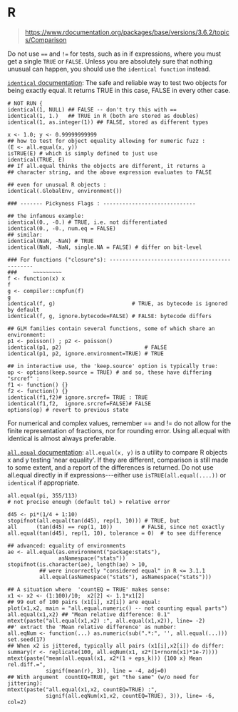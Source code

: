 # R
> https://www.rdocumentation.org/packages/base/versions/3.6.2/topics/Comparison

Do not use `==` and `!=` for tests, such as in if expressions, where you must get a single `TRUE` or `FALSE`. Unless you are absolutely sure that nothing unusual can happen, you should use the `identical function` instead.

[`identical` documentation](https://www.rdocumentation.org/packages/base/versions/3.6.2/topics/identical): The safe and reliable way to test two objects for being exactly equal. It returns TRUE in this case, FALSE in every other case.

```
# NOT RUN {
identical(1, NULL) ## FALSE -- don't try this with ==
identical(1, 1.)   ## TRUE in R (both are stored as doubles)
identical(1, as.integer(1)) ## FALSE, stored as different types

x <- 1.0; y <- 0.99999999999
## how to test for object equality allowing for numeric fuzz :
(E <- all.equal(x, y))
isTRUE(E) # which is simply defined to just use
identical(TRUE, E)
## If all.equal thinks the objects are different, it returns a
## character string, and the above expression evaluates to FALSE

## even for unusual R objects :
identical(.GlobalEnv, environment())

### ------- Pickyness Flags : -----------------------------

## the infamous example:
identical(0., -0.) # TRUE, i.e. not differentiated
identical(0., -0., num.eq = FALSE)
## similar:
identical(NaN, -NaN) # TRUE
identical(NaN, -NaN, single.NA = FALSE) # differ on bit-level

### For functions ("closure"s): ----------------------------------------------
###     ~~~~~~~~~
f <- function(x) x
f
g <- compiler::cmpfun(f)
g
identical(f, g)                        # TRUE, as bytecode is ignored by default
identical(f, g, ignore.bytecode=FALSE) # FALSE: bytecode differs

## GLM families contain several functions, some of which share an environment:
p1 <- poisson() ; p2 <- poisson()
identical(p1, p2)                          # FALSE
identical(p1, p2, ignore.environment=TRUE) # TRUE

## in interactive use, the 'keep.source' option is typically true:
op <- options(keep.source = TRUE) # and so, these have differing "srcref" :
f1 <- function() {}
f2 <- function() {}
identical(f1,f2)# ignore.srcref= TRUE : TRUE
identical(f1,f2,  ignore.srcref=FALSE)# FALSE
options(op) # revert to previous state
```

For numerical and complex values, remember == and != do not allow for the finite representation of fractions, nor for rounding error. Using all.equal with identical is almost always preferable.

[`all.equal` documentation](https://www.rdocumentation.org/packages/base/versions/3.6.2/topics/all.equal): `all.equal(x, y)` is a utility to compare R objects x and y testing 'near equality'. If they are different, comparison is still made to some extent, and a report of the differences is returned. Do not use all.equal directly in if expressions---either use `isTRUE(all.equal(....))` or `identical` if appropriate.

```
all.equal(pi, 355/113)
# not precise enough (default tol) > relative error

d45 <- pi*(1/4 + 1:10)
stopifnot(all.equal(tan(d45), rep(1, 10))) # TRUE, but
all      (tan(d45) == rep(1, 10))         # FALSE, since not exactly
all.equal(tan(d45), rep(1, 10), tolerance = 0)  # to see difference

## advanced: equality of environments
ae <- all.equal(as.environment("package:stats"),
                asNamespace("stats"))
stopifnot(is.character(ae), length(ae) > 10,
          ## were incorrectly "considered equal" in R <= 3.1.1
          all.equal(asNamespace("stats"), asNamespace("stats")))

## A situation where  'countEQ = TRUE' makes sense:
x1 <- x2 <- (1:100)/10;  x2[2] <- 1.1*x1[2]
## 99 out of 100 pairs (x1[i], x2[i]) are equal:
plot(x1,x2, main = "all.equal.numeric() -- not counting equal parts")
all.equal(x1,x2) ## "Mean relative difference: 0.1"
mtext(paste("all.equal(x1,x2) :", all.equal(x1,x2)), line= -2)
##' extract the 'Mean relative difference' as number:
all.eqNum <- function(...) as.numeric(sub(".*:", '', all.equal(...)))
set.seed(17)
## When x2 is jittered, typically all pairs (x1[i],x2[i]) do differ:
summary(r <- replicate(100, all.eqNum(x1, x2*(1+rnorm(x1)*1e-7))))
mtext(paste("mean(all.equal(x1, x2*(1 + eps_k))) {100 x} Mean rel.diff.=",
            signif(mean(r), 3)), line = -4, adj=0)
## With argument  countEQ=TRUE, get "the same" (w/o need for jittering):
mtext(paste("all.equal(x1,x2, countEQ=TRUE) :",
            signif(all.eqNum(x1,x2, countEQ=TRUE), 3)), line= -6, col=2)
```
